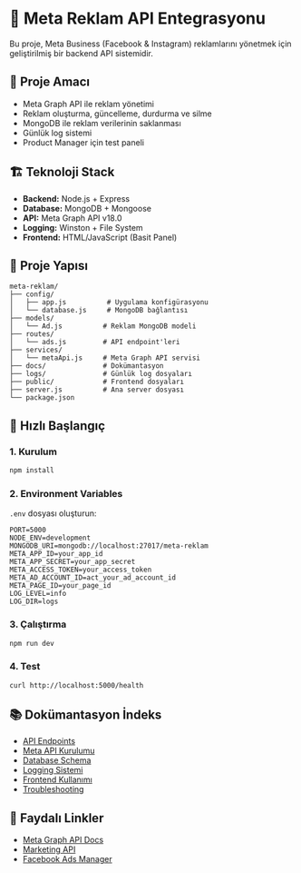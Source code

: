 # 📱 Meta Reklam API Entegrasyonu

Bu proje, Meta Business (Facebook & Instagram) reklamlarını yönetmek için geliştirilmiş bir backend API sistemidir.

## 🎯 Proje Amacı

- Meta Graph API ile reklam yönetimi
- Reklam oluşturma, güncelleme, durdurma ve silme
- MongoDB ile reklam verilerinin saklanması
- Günlük log sistemi
- Product Manager için test paneli

## 🏗️ Teknoloji Stack

- **Backend:** Node.js + Express
- **Database:** MongoDB + Mongoose
- **API:** Meta Graph API v18.0
- **Logging:** Winston + File System
- **Frontend:** HTML/JavaScript (Basit Panel)

## 📁 Proje Yapısı

```
meta-reklam/
├── config/
│   ├── app.js          # Uygulama konfigürasyonu
│   └── database.js     # MongoDB bağlantısı
├── models/
│   └── Ad.js          # Reklam MongoDB modeli
├── routes/
│   └── ads.js         # API endpoint'leri
├── services/
│   └── metaApi.js     # Meta Graph API servisi
├── docs/              # Dokümantasyon
├── logs/              # Günlük log dosyaları
├── public/            # Frontend dosyaları
├── server.js          # Ana server dosyası
└── package.json
```

## 🚀 Hızlı Başlangıç

### 1. Kurulum
```bash
npm install
```

### 2. Environment Variables
`.env` dosyası oluşturun:
```env
PORT=5000
NODE_ENV=development
MONGODB_URI=mongodb://localhost:27017/meta-reklam
META_APP_ID=your_app_id
META_APP_SECRET=your_app_secret
META_ACCESS_TOKEN=your_access_token
META_AD_ACCOUNT_ID=act_your_ad_account_id
META_PAGE_ID=your_page_id
LOG_LEVEL=info
LOG_DIR=logs
```

### 3. Çalıştırma
```bash
npm run dev
```

### 4. Test
```bash
curl http://localhost:5000/health
```

## 📚 Dokümantasyon İndeks

- [API Endpoints](./api-endpoints.md)
- [Meta API Kurulumu](./meta-api-setup.md)
- [Database Schema](./database-schema.md)
- [Logging Sistemi](./logging-system.md)
- [Frontend Kullanımı](./frontend-usage.md)
- [Troubleshooting](./troubleshooting.md)

## 🔗 Faydalı Linkler

- [Meta Graph API Docs](https://developers.facebook.com/docs/graph-api)
- [Marketing API](https://developers.facebook.com/docs/marketing-api)
- [Facebook Ads Manager](https://business.facebook.com/adsmanager) 
